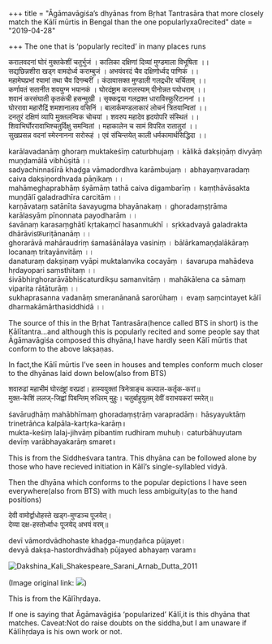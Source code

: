 +++
title = "Āgāmavāgiśa’s dhyānas from Bṛhat Tantrasāra that more closely match the Kālī mūrtis in Bengal than the one popularlyxa0recited"
date = "2019-04-28"

+++
The one that is ‘popularly recited’ in many places runs

करालवदनां घोरं मुक्तकेशीं चतुर्भुजं । कालिका दक्षिणां दिव्यां मुण्डमाला
विभूषिता ।।  
सद्यछिन्नशीरा खड्ग वामदोर्ध्व कराम्बुजं । अभयंवरदं चैव दक्षिणोर्ध्वद
पाणिकं ।।  
महामेघप्रभां श्यामां तथा चैव दिगम्बरीं । कंठावासक्त मुण्डाली गलद्रधीर
चर्चिताम् ।।  
कर्णावतं सतानीत शवयुग्म भयानकं । घोरदंष्ट्राम करालस्याम् पीनोन्नत
पयोधराम् ।।  
शवानं करसंघाती कृतकंची हसन्मुखी । सृक्कद्वया गलद्रक्त धाराविस्फ़ुरिटाननां
।।  
घोररावा महारौद्रिं शमशानालय वसिनिं । बालार्कमण्डलाकारं लोचनं
त्रितयान्वितां ।।  
दनतुरं दक्षिणं व्यापि मुक्तलन्विक चोचयां । शवरुप महादेव हृदयोपरि
संस्थितं ।।  
शिवाभिर्घोररावाभिश्चतुर्दिक्षु समन्वितां । महाकालेन च सामं विपरित
रातातुरां ।।  
सुखप्रसन्न वदनां स्मेरनानना सरोरूहं । एवं संचिन्तयेत् काली
धर्मकामार्थसिद्धिदा ।।

karālavadanāṃ ghoraṃ muktakeśīṃ caturbhujaṃ । kālikā dakṣiṇāṃ divyāṃ
muṇḍamālā vibhūṣitā ।।  
sadyachinnaśīrā khaḍga vāmadordhva karāmbujaṃ । abhayaṃvaradaṃ caiva
dakṣiṇordhvada pāṇikaṃ ।।  
mahāmeghaprabhāṃ śyāmāṃ tathā caiva digambarīṃ । kaṃṭhāvāsakta muṇḍālī
galadradhīra carcitām ।।  
karṇāvataṃ satānīta śavayugma bhayānakaṃ । ghoradaṃṣṭrāma karālasyām
pīnonnata payodharām ।।  
śavānaṃ karasaṃghātī kṛtakaṃcī hasanmukhī । sṛkkadvayā galadrakta
dhārāvisफ़uriṭānanāṃ ।।  
ghorarāvā mahāraudriṃ śamaśānālaya vasiniṃ । bālārkamaṇḍalākāraṃ locanaṃ
tritayānvitāṃ ।।  
danaturaṃ dakṣiṇaṃ vyāpi muktalanvika cocayāṃ । śavarupa mahādeva
hṛdayopari saṃsthitaṃ ।।  
śivābhirghorarāvābhiścaturdikṣu samanvitāṃ । mahākālena ca sāmaṃ
viparita rātāturāṃ ।।  
sukhaprasanna vadanāṃ smeranānanā sarorūhaṃ । evaṃ saṃcintayet kālī
dharmakāmārthasiddhidā ।।

The source of this in the Bṛhat Tantrasāra(hence called BTS in short) is
the Kālītantra…and although this is popularly recited and some people
say that Āgāmavāgiśa composed this dhyāna,I have hardly seen Kālī mūrtis
that conform to the above lakṣaṇas.

In fact,the Kālī mūrtis I’ve seen in houses and temples conform much
closer to the dhyānas laid down below(also from BTS)

शवारुढां महाभीमं घोरदंष्ट्रां वरप्रदां। हास्ययुक्तां त्रिनेत्राङ्च
कल्पाल-कर्तृक-करां॥  
मुक्त-केशिं ललज्-जिह्वां पिबन्तिम् रुधिरम् मुहुः। चतुर्बाहुयुतम् देवीं
वराभयकरां स्मरेत्॥

śavāruḍhāṃ mahābhīmaṃ ghoradaṃṣṭrāṃ varapradāṃ। hāsyayuktāṃ trinetrāṅca
kalpāla-kartṛka-karāṃ॥  
mukta-keśiṃ lalaj-jihvāṃ pibantim rudhiram muhuḥ। caturbāhuyutam devīṃ
varābhayakarāṃ smaret॥

This is from the Siddheśvara tantra. This dhyāna can be followed alone
by those who have recieved initiation in Kālī’s single-syllabled vidyā.

Then the dhyāna which conforms to the popular depictions I have seen
everywhere(also from BTS) with much less ambiguity(as to the hand
positions)

देवी वामोर्द्वाधोहस्ते खड्ग-मुण्डञ्च पूजयेत्।  
देव्या दक्ष-हस्तोर्ध्वाधः पूजयेद् अभयं वरम्॥

devī vāmordvādhohaste khaḍga-muṇḍañca pūjayet।  
devyā dakṣa-hastordhvādhaḥ pūjayed abhayaṃ varam॥

![Dakshina_Kali_Shakespeare_Sarani_Arnab_Dutta_2011](https://padmavajrablog.files.wordpress.com/2019/04/dakshina_kali_shakespeare_sarani_arnab_dutta_2011.jpg?w=739)

(Image original link:
![](https://commons.wikimedia.org/wiki/File:Dakshina_Kali_Shakespeare_Sarani_Arnab_Dutta_2011.jpg))

This is from the Kālīhṛdaya.

If one is saying that Āgāmavāgiśa ‘popularized’ Kālī,it is this dhyāna
that matches. Caveat:Not do raise doubts on the siddha,but I am unaware
if Kālīhṛdaya is his own work or not.


